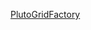 [PlutoGridFactory](https://github.com/j-fu/SimplexGridFactory.jl/raw/master/examples/PlutoGridFactory.jl)


